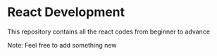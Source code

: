 # React Development

This repository contains all the react codes from beginner to advance

Note: Feel free to add something new
